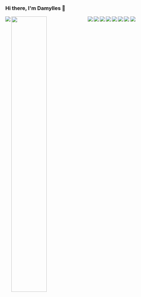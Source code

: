 ### Hi there, I'm Damylles 👋
<img align="left" src="https://github-readme-stats.vercel.app/api?username=damylles&show_icons=true&theme=transparent"/>

<img align="left" width="47%" src="https://github-readme-stats.vercel.app/api/top-langs/?username=damylles&layout=compact"/>
<img align="left"  src="https://img.shields.io/badge/javascript-%23323330.svg?style=for-the-badge&logo=javascript&logoColor=%23F7DF1E"/>
<img align="left" src="https://img.shields.io/badge/react-%2320232a.svg?style=for-the-badge&logo=react&logoColor=%2361DAFB"/>
<img align="left" src="https://img.shields.io/badge/html5-%23E34F26.svg?style=for-the-badge&logo=html5&logoColor=white"/>
<img src="https://img.shields.io/badge/css3-%231572B6.svg?style=for-the-badge&logo=css3&logoColor=white"/>
<img  align="left" src="https://img.shields.io/badge/node.js-6DA55F?style=for-the-badge&logo=node.js&logoColor=white"/>
<img  align="left" src="https://img.shields.io/badge/postgres-%23316192.svg?style=for-the-badge&logo=postgresql&logoColor=white"/>
<img  align="left" src="https://img.shields.io/badge/express.js-%23404d59.svg?style=for-the-badge&logo=express&logoColor=%2361DAFB"/>
<img src="https://img.shields.io/badge/Next-black?style=for-the-badge&logo=next.js&logoColor=white"/>




